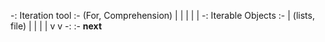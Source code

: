 -: Iteration tool :-
(For, Comprehension)
    |       |
    |       |
    |     -: Iterable Objects :-
    |     (lists, file)
    |       |
    |       |
    v       v
-:              :-
__next__

